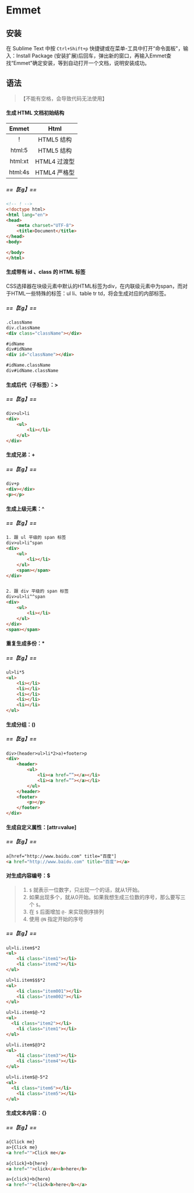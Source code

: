 # Emmet
## 安装
在 Sublime Text 中按 `Ctrl+Shift+p` 快捷键或在菜单-工具中打开“命令面板"，输入：Install Package (安装扩展)后回车，弹出新的窗口，再输入Emmet查找“Emmet"确定安装，等到自动打开一个文档，说明安装成功。

## 语法
> 【不能有空格，会导致代码无法使用】

#### 生成 HTML 文档初始结构

|Emmet|Html|
|:---:|:---:|
|! | HTML5 结构 |
|html:5  | HTML5 结构 |
|html:xt | HTML4 过渡型 |
|html:4s | HTML4 严格型 |

##### ==【Eg】==
```html
<!-- ! -->
<!doctype html>
<html lang="en">
<head>
    <meta charset="UTF-8">
    <title>Document</title>
</head>
<body>

</body>
</html>
```

#### 生成带有 id 、class 的 HTML 标签
CSS选择器在块级元素中默认的HTML标签为div，在内联级元素中为span，而对于HTML一些特殊的标签：ul li、table tr td，将会生成对应的内部标签。
##### ==【Eg】==
```HTML
.className
div.className
<div class="className"></div>

#idName
div#idName
<div id="className"></div>

#idName.className
div#idName.className

```

#### 生成后代（子标签）：>
##### ==【Eg】==
```HTML
div>ul>li
<div>
    <ul>
        <li></li>
    </ul>
</div>
```

#### 生成兄弟：+
##### ==【Eg】==
```HTML
div+p
<div></div>
<p></p>
```

#### 生成上级元素：^
##### ==【Eg】==


```HTML
1. 跟 ul 平级的 span 标签
div>ul>li^span
<div>
    <ul>
        <li></li>
    </ul>
    <span></span>
</div>


2. 跟 div 平级的 span 标签
div>ul>li^^span
<div>
    <ul>
        <li></li>
    </ul>
</div>
<span></span>
```

#### 重复生成多份：*
##### ==【Eg】==
```HTML
ul>li*5
<ul>
    <li></li>
    <li></li>
    <li></li>
    <li></li>
    <li></li>
</ul>
```

#### 生成分组：()
##### ==【Eg】==
```HTML
div>(header>ul>li*2>a)+footer>p
<div>
    <header>
        <ul>
            <li><a href=””></a></li>
            <li><a href=””></a></li>
        </ul>
    </header>
    <footer>
        <p></p>
    </footer>
</div>
```

#### 生成自定义属性：[attr=value]
##### ==【Eg】==
```HTML
a[href="http://www.baidu.com" title="百度"]
<a href="http://www.baidu.com" title="百度"></a>
```

#### 对生成内容编号：$
> 1. `$` 就表示一位数字，只出现一个的话，就从1开始。
> 2. 如果出现多个，就从0开始。如果我想生成三位数的序号，那么要写三个 `$`。
> 3. 在 `$` 后面增加 `@-` 来实现倒序排列
> 4. 使用 `@N` 指定开始的序号

##### ==【Eg】==
```HTML
ul>li.item$*2
<ul>
	<li class="item1"></li>
	<li class="item2"></li>
</ul>

ul>li.item$$$*2
<ul>
	<li class="item001"></li>
	<li class="item002"></li>
</ul>

ul>li.item$@-*2
<ul>
  <li class="item2"></li>
	<li class="item1"></li>
</ul>

ul>li.item$@3*2
<ul>
	<li class="item3"></li>
	<li class="item4"></li>
</ul>

ul>li.item$@-5*2
<ul>
  <li class="item6"></li>
	<li class="item5"></li>
</ul>
```

#### 生成文本内容：{}
##### ==【Eg】==
```HTML
a{Click me}
a>{Click me}
<a href="">Click me</a>

a{click}+b{here}
<a href="">click</a><b>here</b>

a>{click}+b{here}
<a href="">click<b>here</b></a>
```
